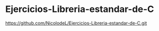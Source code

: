 # Ejercicios-Libreria-estandar-de-C
https://github.com/NicolodeL/Ejercicios-Libreria-estandar-de-C.git
